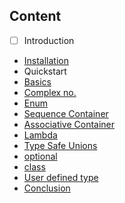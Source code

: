 ## Content
* [ ] Introduction
* [Installation](./installation.md)
* Quickstart
* [Basics](./basics.cpp)
* [Complex no.](./complex_no.cpp)
* [Enum](./enum.cpp)
* [Sequence Container](./container_sequence.cpp)
* [Associative Container](./container_associative.cpp)
* [Lambda](./lambda.cpp)
* [Type Safe Unions](./type_safe_unions.cpp)
* [optional](./optional.cpp)
* [class](./class.cpp)
* [User defined type](./user_defined_type.cpp)
* [Conclusion](./conclusion.cpp)
